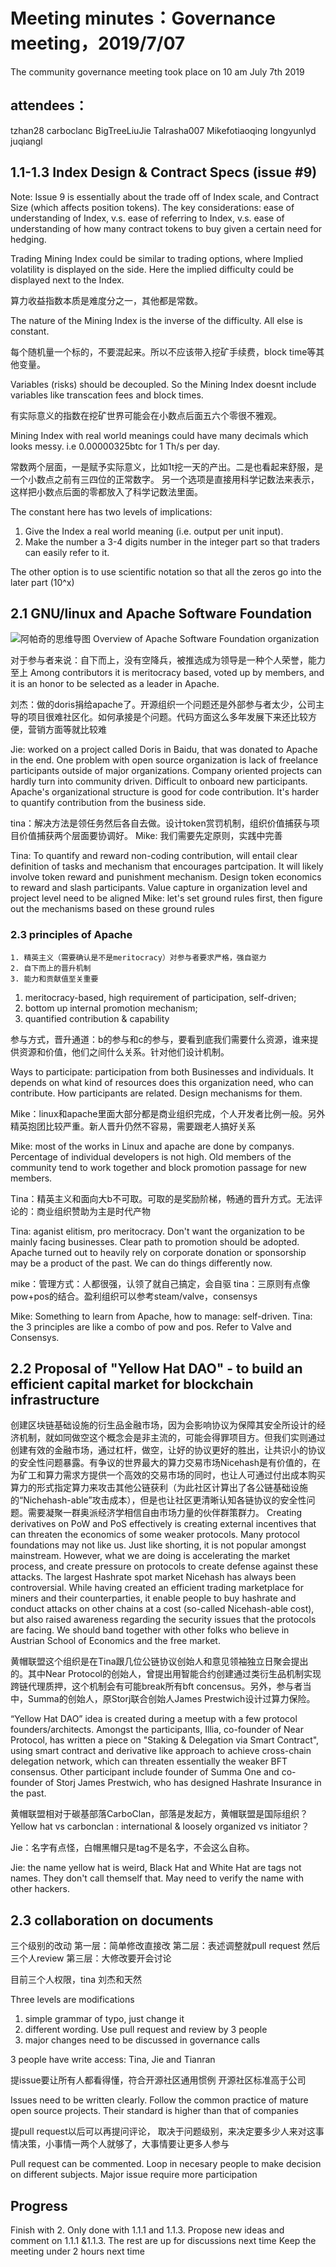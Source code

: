 
# Meeting minutes：Governance meeting，2019/7/07
The community governance meeting took place on 10 am July 7th 2019

## attendees：
tzhan28 
carboclanc
BigTreeLiuJie
Talrasha007
Mikefotiaoqing
longyunlyd
juqiangl

## 1.1-1.3 Index Design & Contract Specs (issue #9)

Note: Issue 9 is essentially about the trade off of Index scale, and Contract Size (which affects position tokens).
The key considerations: ease of understanding of Index, v.s. ease of referring to Index, v.s. ease of understanding of how many contract tokens to buy given a certain need for hedging. 

Trading Mining Index could be similar to trading options, where Implied volatility is displayed on the side. Here the implied difficulty could be displayed next to the Index.

算力收益指数本质是难度分之一，其他都是常数。

The nature of the Mining Index is the inverse of the difficulty. All else is constant.

每个随机量一个标的，不要混起来。所以不应该带入挖矿手续费，block time等其他变量。

Variables (risks) should be decoupled. So the Mining Index doesnt include variables like transcation fees and block times.

有实际意义的指数在挖矿世界可能会在小数点后面五六个零很不雅观。

Mining Index with real world meanings could have many decimals which looks messy. i.e 0.00000325btc for 1 Th/s per day.

常数两个层面，一是赋予实际意义，比如1t挖一天的产出。二是也看起来舒服，是一个小数点之前有三四位的正常数字。
另一个选项是直接用科学记数法来表示，这样把小数点后面的零都放入了科学记数法里面。

The constant here has two levels of implications: 
1. Give the Index a real world meaning (i.e. output per unit input).
2. Make the number a 3-4 digits number in the integer part so that traders can easily refer to it.

The other option is to use scientific notation so that all the zeros go into the later part (10^x)


## 2.1 GNU/linux and Apache Software Foundation

![阿帕奇的思维导图](https://github.com/carboclan/pm/blob/master/微信图片_20190708021115.png)
Overview of Apache Software Foundation organization

对于参与者来说：自下而上，没有空降兵，被推选成为领导是一种个人荣誉，能力至上
Among contributors it is meritocracy based, voted up by members, and it is an honor to be selected as a leader in Apache.

刘杰：做的doris捐给apache了。开源组织一个问题还是外部参与者太少，公司主导的项目很难社区化。如何承接是个问题。代码方面这么多年发展下来还比较方便，营销方面等就比较难

Jie: worked on a project called Doris in Baidu, that was donated to Apache in the end. One problem with open source organization is lack of freelance participants outside of major organizations. Company oriented projects can hardly turn into community driven. Difficult to onboard new participants. Apache's organizational structure is good for code contribution. It's harder to quantify contribution from the business side.

tina：解决方法是领任务然后各自去做。设计token赏罚机制，组织价值捕获与项目价值捕获两个层面要协调好。
Mike: 我们需要先定原则，实践中完善

Tina: To quantify and reward non-coding contribution, will entail clear definition of tasks and mechanism that encourages partcipation. It will likely involve token reward and punishment mechanism. Design token economics to reward and slash participants. Value capture in organization level and project level need to be aligned
Mike: let's set ground rules first, then figure out the mechanisms based on these ground rules

### 2.3 principles of Apache
	1. 精英主义（需要确认是不是meritocracy）对参与者要求严格，强自驱力
	2. 自下而上的晋升机制
	3. 能力和贡献值至关重要
  
  1. meritocracy-based, high requirement of participation, self-driven;
  2. bottom up internal promotion mechanism;
  3. quantified contribution & capability

参与方式，晋升通道：b的参与和c的参与，要看到底我们需要什么资源，谁来提供资源和价值，他们之间什么关系。针对他们设计机制。

Ways to participate: participation from both Businesses and individuals. It depends on what kind of resources does this organization need, who can contribute. How participants are related. Design mechanisms for them.

Mike：linux和apache里面大部分都是商业组织完成，个人开发者比例一般。另外精英抱团比较严重。新人晋升仍然不容易，需要跟老人搞好关系

Mike: most of the works in Linux and apache are done by companys. Percentage of individual developers is not high. Old members of the community tend to work together and block promotion passage for new members.

Tina：精英主义和面向大b不可取。可取的是奖励阶梯，畅通的晋升方式。无法评论的：商业组织赞助为主是时代产物

Tina: aganist elitism, pro meritocracy. Don't want the organization to be mainly facing businesses. Clear path to promotion should be adopted. Apache turned out to heavily rely on corporate donation or sponsorship may be a product of the past. We can do things differently now.

mike：管理方式：人都很强，认领了就自己搞定，会自驱
tina：三原则有点像pow+pos的结合。盈利组织可以参考steam/valve，consensys

Mike: Something to learn from Apache, how to manage: self-driven.
Tina: the 3 principles are like a combo of pow and pos. Refer to Valve and Consensys.

## 2.2 Proposal of "Yellow Hat DAO" - to build an efficient capital market for blockchain infrastructure

创建区块链基础设施的衍生品金融市场，因为会影响协议为保障其安全所设计的经济机制，就如同做空这个概念会是非主流的，可能会得罪项目方。但我们实则通过创建有效的金融市场，通过杠杆，做空，让好的协议更好的胜出，让共识小的协议的安全性问题暴露。有争议的世界最大的算力交易市场Nicehash是有价值的，在为矿工和算力需求方提供一个高效的交易市场的同时，也让人可通过付出成本购买算力的形式指定算力来攻击其他公链获利（为此社区计算出了各公链基础设施的“Nichehash-able”攻击成本），但是也让社区更清晰认知各链协议的安全性问题。需要凝聚一群奥派经济学相信自由市场力量的伙伴群策群力。
Creating derivatives on PoW and PoS effectively is creating external incentives that can threaten the economics of some weaker protocols. Many protocol foundations may not like us. Just like shorting, it is not popular amongst mainstream. However, what we are doing is accelerating the market process, and create pressure on protocols to create defense against these attacks. The largest Hashrate spot market Nicehash has always been controversial. While having created an efficient trading marketplace for miners and their counterparties, it enable people to buy hashrate and conduct attacks on other chains at a cost (so-called Nicehash-able cost), but also raised awareness regarding the security issues that the protocols are facing. We should band together with other folks who believe in Austrian School of Economics and the free market.

黄帽联盟这个组织是在Tina跟几位公链协议创始人和意见领袖独立日聚会提出的。其中Near Protocol的创始人，曾提出用智能合约创建通过类衍生品机制实现跨链代理质押，这个机制会有可能break所有bft concensus。另外，参与者当中，Summa的创始人，原Storj联合创始人James Prestwich设计过算力保险。

“Yellow Hat DAO” idea is created during a meetup with a few protocol founders/architects. Amongst the participants, Illia, co-founder of Near Protocol, has written a piece on "Staking & Delegation via Smart Contract", using smart contract and derivative like approach to achieve cross-chain delegation network, which can threaten essentially the weaker BFT consensus. Other participant include founder of Summa One and co-founder of Storj James Prestwich, who has designed Hashrate Insurance in the past. 

黄帽联盟相对于碳基部落CarboClan，部落是发起方，黄帽联盟是国际组织？
Yellow hat vs carbonclan : international & loosely organized vs initiator？

Jie：名字有点怪，白帽黑帽只是tag不是名字，不会这么自称。

Jie: the name yellow hat is weird, Black Hat and White Hat are tags not names. They don't call themself that. May need to verify the name with other hackers.

## 2.3 collaboration on documents

三个级别的改动
第一层：简单修改直接改
第二层：表述调整就pull request 然后三个人review
第三层：大修改要开会讨论

目前三个人权限，tina 刘杰和天然

Three levels are modifications
1. simple grammar of typo, just change it
2. different wording. Use pull request and review by 3 people
3. major changes need to be discussed in governance calls

3 people have write access: Tina, Jie and Tianran

提issue要让所有人都看得懂，符合开源社区通用惯例
开源社区标准高于公司

Issues need to be written clearly. Follow the common practice of mature open source projects. Their standard is higher than that of companies

提pull request以后可以再提问评论，
取决于问题级别，来决定要多少人来对这事情决策，小事情一两个人就够了，大事情要让更多人参与

Pull request can be commented. Loop in necesary people to make decision on different subjects. Major issue require more participation

## Progress

Finish with 2. Only done with 1.1.1 and 1.1.3. Propose new ideas and comment on 1.1.1 &1.1.3. The rest are up for discussions next time
Keep the meeting under 2 hours next time


